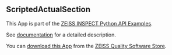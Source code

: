 ## ScriptedActualSection

This App is part of the [ZEISS INSPECT Python API Examples](https://zeissiqs.github.io/zeiss-inspect-addon-api/2025/python_examples/index.html).

See [documentation](https://github.com/ZEISS/zeiss-inspect-app-examples/blob/main/AppExamples/scripted_actuals/ScriptedActualSection/doc/Documentation.md) for a detailed description.

You can [download this App](https://software-store.zeiss.com/products/apps/ScriptedActualSection) from the [ZEISS Quality Software Store](https://software-store.zeiss.com).
